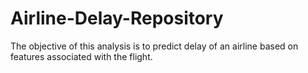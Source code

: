 # Airline-Delay-Repository
 The objective of this analysis is to predict delay of an airline based on features associated with the flight.  
